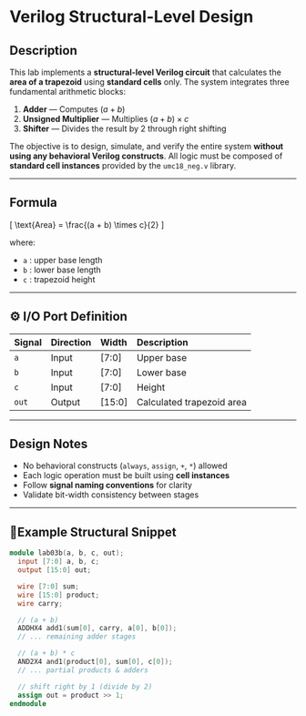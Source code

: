 # Verilog Structural-Level Design

## Description

This lab implements a **structural-level Verilog circuit** that calculates the **area of a trapezoid** using **standard cells** only.
The system integrates three fundamental arithmetic blocks:

1. **Adder** — Computes $(a + b)$
2. **Unsigned Multiplier** — Multiplies $(a + b) \times c$
3. **Shifter** — Divides the result by 2 through right shifting

The objective is to design, simulate, and verify the entire system **without using any behavioral Verilog constructs**.
All logic must be composed of **standard cell instances** provided by the `umc18_neg.v` library.

---

## Formula

[
\text{Area} = \frac{(a + b) \times c}{2}
]

where:

* `a` : upper base length
* `b` : lower base length
* `c` : trapezoid height

---

## ⚙️ I/O Port Definition

| Signal | Direction | Width  | Description               |
| :----- | :-------- | :----- | :------------------------ |
| `a`    | Input     | [7:0]  | Upper base                |
| `b`    | Input     | [7:0]  | Lower base                |
| `c`    | Input     | [7:0]  | Height                    |
| `out`  | Output    | [15:0] | Calculated trapezoid area |

---

## Design Notes

* No behavioral constructs (`always`, `assign`, `+`, `*`) allowed
* Each logic operation must be built using **cell instances**
* Follow **signal naming conventions** for clarity
* Validate bit-width consistency between stages

---

## 🧑Example Structural Snippet

```verilog
module lab03b(a, b, c, out);
  input [7:0] a, b, c;
  output [15:0] out;

  wire [7:0] sum;
  wire [15:0] product;
  wire carry;

  // (a + b)
  ADDHX4 add1(sum[0], carry, a[0], b[0]);
  // ... remaining adder stages

  // (a + b) * c
  AND2X4 and1(product[0], sum[0], c[0]);
  // ... partial products & adders

  // shift right by 1 (divide by 2)
  assign out = product >> 1;
endmodule
```

